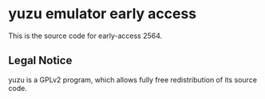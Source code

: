 yuzu emulator early access
=============

This is the source code for early-access 2564.

## Legal Notice

yuzu is a GPLv2 program, which allows fully free redistribution of its source code.